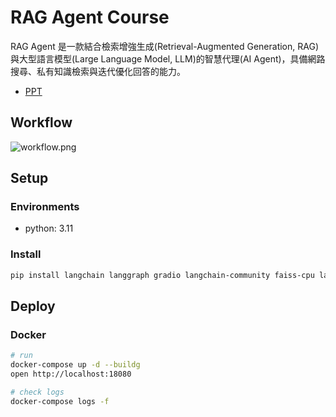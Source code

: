 # RAG Agent Course
RAG Agent 是一款結合檢索增強生成(Retrieval-Augmented Generation, RAG)與大型語言模型(Large Language Model, LLM)的智慧代理(AI Agent)，具備網路搜尋、私有知識檢索與迭代優化回答的能力。

- [PPT](https://github.com/SDPM-lab/rag-agent-course/blob/main/docs/2025%E6%99%BA%E6%85%A7%E5%89%B5%E6%96%B0%E9%97%9C%E9%8D%B5%E4%BA%BA%E6%89%8D-%E6%89%93%E9%80%A0%E5%B1%AC%E6%96%BC%E8%87%AA%E5%B7%B1%E7%9A%84%E6%99%BA%E6%85%A7%20AI%20Agent%20%E6%87%89%E7%94%A8.pptx)

## Workflow
<image src="https://raw.githubusercontent.com/SDPM-lab/rag-agent-course/refs/heads/main/docs/workflow.png" alt="workflow.png">


## Setup
### Environments
- python: 3.11

### Install
```bash
pip install langchain langgraph gradio langchain-community faiss-cpu langchain-openai pypdf
```

## Deploy 
### Docker
```bash
# run
docker-compose up -d --buildg
open http://localhost:18080

# check logs
docker-compose logs -f
```